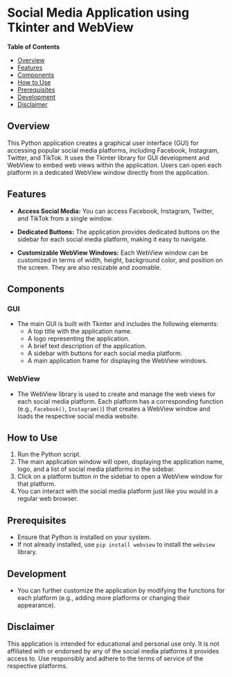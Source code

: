# Social Media Application using Tkinter and WebView

**Table of Contents**
- [Overview](#overview)
- [Features](#features)
- [Components](#components)
- [How to Use](#how-to-use)
- [Prerequisites](#prerequisites)
- [Development](#development)
- [Disclaimer](#disclaimer)

## Overview

This Python application creates a graphical user interface (GUI) for accessing popular social media platforms, including Facebook, Instagram, Twitter, and TikTok. It uses the Tkinter library for GUI development and WebView to embed web views within the application. Users can open each platform in a dedicated WebView window directly from the application.

## Features

- **Access Social Media:** You can access Facebook, Instagram, Twitter, and TikTok from a single window.

- **Dedicated Buttons:** The application provides dedicated buttons on the sidebar for each social media platform, making it easy to navigate.

- **Customizable WebView Windows:** Each WebView window can be customized in terms of width, height, background color, and position on the screen. They are also resizable and zoomable.

## Components

### GUI
- The main GUI is built with Tkinter and includes the following elements:
  - A top title with the application name.
  - A logo representing the application.
  - A brief text description of the application.
  - A sidebar with buttons for each social media platform.
  - A main application frame for displaying the WebView windows.

### WebView
- The WebView library is used to create and manage the web views for each social media platform. Each platform has a corresponding function (e.g., `Facebook()`, `Instagram()`) that creates a WebView window and loads the respective social media website.

## How to Use

1. Run the Python script.
2. The main application window will open, displaying the application name, logo, and a list of social media platforms in the sidebar.
3. Click on a platform button in the sidebar to open a WebView window for that platform.
4. You can interact with the social media platform just like you would in a regular web browser.

## Prerequisites

- Ensure that Python is installed on your system.
- If not already installed, use `pip install webview` to install the `webview` library.

## Development

- You can further customize the application by modifying the functions for each platform (e.g., adding more platforms or changing their appearance).

## Disclaimer

This application is intended for educational and personal use only. It is not affiliated with or endorsed by any of the social media platforms it provides access to. Use responsibly and adhere to the terms of service of the respective platforms.
